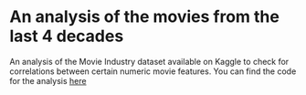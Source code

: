 # An analysis of the movies from the last 4 decades

An analysis of the Movie Industry dataset available on Kaggle to check for correlations between certain numeric movie features. You can find the code for the analysis [here](https://github.com/tubako/movie-industry/blob/main/movie-industry.ipynb)

